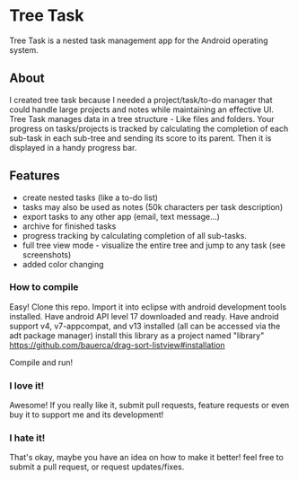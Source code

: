 Tree Task
=========

Tree Task is a nested task management app for the Android operating system. 

## About

I created tree task because I needed a project/task/to-do manager that could handle large projects and notes while maintaining an effective UI. 
Tree Task manages data in a tree structure - Like files and folders.
Your progress on tasks/projects is tracked by calculating the completion of each sub-task in each sub-tree and sending its score to its parent. Then it is displayed in a handy progress bar.

## Features
- create nested tasks (like a to-do list)
- tasks may also be used as notes (50k characters per task description)
- export tasks to any other app (email, text message...)
- archive for finished tasks
- progress tracking by calculating completion of all sub-tasks.
- full tree view mode - visualize the entire tree and jump to any task (see screenshots)
 - added color changing


### How to compile
Easy!
Clone this repo.
Import it into eclipse with android development tools installed.
Have android API level 17 downloaded and ready.
Have android support v4, v7-appcompat, and v13 installed (all can be accessed via the adt package manager)
install this library as a project named "library" https://github.com/bauerca/drag-sort-listview#installation

Compile and run!

### I love it!
Awesome! If you really like it, submit pull requests, feature requests or even buy it to support me and its development!

### I hate it!
That's okay, maybe you have an idea on how to make it better! feel free to submit a pull request, or request updates/fixes.
